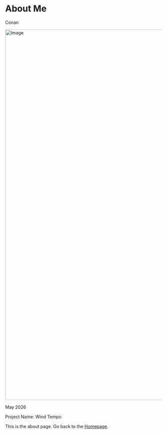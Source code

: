 # About Me
Conan

<img width="1187" height="1193" alt="Image" src="https://github.com/user-attachments/assets/5d8f6753-aec2-461a-bca1-cb330053bd3a" />

May 2026

Project Name: Wind Tempo

This is the about page. Go back to the [Homepage](https://colee69.github.io/RCOS-Fall2025/).
